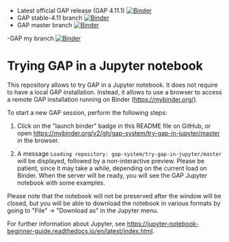 - Latest official GAP release (GAP 4.11.1) [![Binder](https://mybinder.org/badge.svg)](https://mybinder.org/v2/gh/gap-system/try-gap-in-jupyter/master?filepath=demo.ipynb)
- GAP stable-4.11 branch [![Binder](https://mybinder.org/badge.svg)](https://mybinder.org/v2/gh/gap-system/try-gap-in-jupyter/gap-stable-4.11?filepath=demo.ipynb)
- GAP master branch [![Binder](https://mybinder.org/badge.svg)](https://mybinder.org/v2/gh/gap-system/try-gap-in-jupyter/gap-master?filepath=demo.ipynb)

-GAP my branch [![Binder](https://mybinder.org/badge_logo.svg)](https://mybinder.org/v2/gh/Tapatee/try-gap-in-jupyter/master?labpath=nitu.ipynb)

# Trying GAP in a Jupyter notebook

This repository allows to try GAP in a Jupyter notebook. It does not require to
have a local GAP installation. Instead, it allows to use a browser to access a
remote GAP installation running on Binder (<https://mybinder.org/>).

To start a new GAP session, perform the following steps:

1. Click on the "launch binder" badge in this README file on GitHub, or open
<https://mybinder.org/v2/gh/gap-system/try-gap-in-jupyter/master> in the browser.

2. A message `Loading repository: gap-system/try-gap-in-jupyter/master` will be 
displayed, followed by a non-interactive preview. Please be patient, since it
may take a while, depending on the current load on Binder. When the server
will be ready, you will see the GAP Jupyter notebook with some examples.

Please note that the notebook will not be preserved after the window will
be closed, but you will be able to download the notebook in various formats
by going to "File" -> "Download as" in the Jupyter menu.

For further information about Jupyter, see 
<https://jupyter-notebook-beginner-guide.readthedocs.io/en/latest/index.html>.
